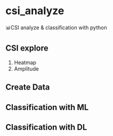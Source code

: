# csi_analyze

📊CSI analyze & classification with python

CSI explore
-----
1. Heatmap
2. Amplitude

Create Data
-----


Classification with ML
-----

Classification with DL
-----

